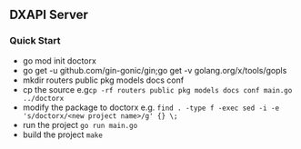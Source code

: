 ## DXAPI Server

### Quick Start
* go mod init doctorx
* go get -u github.com/gin-gonic/gin;go get -v golang.org/x/tools/gopls
* mkdir routers public pkg models docs conf
* cp the source e.g`cp -rf routers public pkg models docs conf main.go ../doctorx`
* modify the package to doctorx e.g. `find . -type f -exec sed -i -e 's/doctorx/<new project name>/g' {} \;`
* run the project `go run main.go`
* build the project `make`
